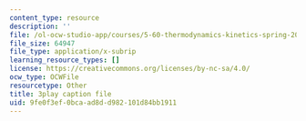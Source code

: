 ```yaml
---
content_type: resource
description: ''
file: /ol-ocw-studio-app/courses/5-60-thermodynamics-kinetics-spring-2008/9fe0f3ef0bcaad8dd982101d84bb1911_Bd7PVX7rohQ.srt
file_size: 64947
file_type: application/x-subrip
learning_resource_types: []
license: https://creativecommons.org/licenses/by-nc-sa/4.0/
ocw_type: OCWFile
resourcetype: Other
title: 3play caption file
uid: 9fe0f3ef-0bca-ad8d-d982-101d84bb1911
---
```

